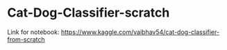 # Cat-Dog-Classifier-scratch


Link for notebook:
https://www.kaggle.com/vaibhav54/cat-dog-classifier-from-scratch
